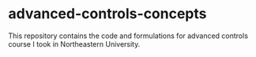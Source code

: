 # advanced-controls-concepts
This repository contains the code and formulations for advanced controls course I took in Northeastern University.
